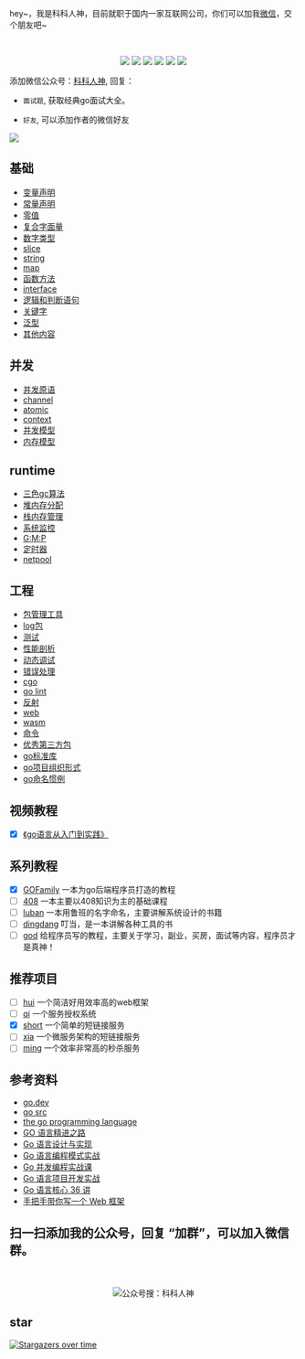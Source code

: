 <p align="left">
hey~，我是科科人神，目前就职于国内一家互联网公司，你们可以加我<a href="#wechat.png">微信</a>，交个朋友吧~
</p>
<br>
<p align="center">
<a href='#wechat.png'
 target="_blank"><img src="https://img.shields.io/static/v1?label=%E7%A7%91%E7%A7%91%E4%BA%BA%E7%A5%9E&message=%E5%85%AC%E4%BC%97%E5%8F%B7&color="></a>
<a href="https://www.youtube.com/channel/UCK8wjBe9sh4VHSowLQmWOzg" target="_blank"><img src="https://img.shields.io/static/v1?label=youtube&message=YouTube&color=red"></a>
<a href="https://space.bilibili.com/478621088" target="_blank"><img src="https://img.shields.io/static/v1?label=bilibili&message=b%E7%AB%99&color=blue"></a>
<a href="https://www.zhihu.com/people/shgopher" target="_blank"><img src="https://img.shields.io/static/v1?label=zhihu&message=%E7%9F%A5%E4%B9%8E&color=blue"></a>
<a href="https://blog.csdn.net/zyfljxzby" target="_blank"><img src="https://img.shields.io/static/v1?label=csdn&message=CSDN&color=red"></a>
<a href="https://www.toutiao.com/c/user/token/MS4wLjABAAAAIGeO1-kCUelF-G8GW3AvJlrEL7tiO24WHJmnX4nV1bs" target="_blank"><img src="https://img.shields.io/static/v1?label=toutiao&message=%E5%A4%B4%E6%9D%A1&color=red"></a>
</p>

添加微信公众号：<a href="#wechat.png">科科人神</a>, 回复：
- `面试题`, 获取经典go面试大全。

- `好友`, 可以添加作者的微信好友

![](./GOFamily.png)
                             
## 基础
- [变量声明](./基础/变量声明)
- [常量声明](./基础/常量声明)
- [零值](./基础/零值)
- [复合字面量](./基础/复合字面量)
- [数字类型](./基础/数字类型)
- [slice](./基础/slice)
- [string](./基础/string)
- [map](./基础/map)
- [函数方法](./基础/函数方法)
- [interface](./基础/interface)
- [逻辑和判断语句](./基础/逻辑和判断语句)
- [关键字](./基础/关键字)
- [泛型](./基础/泛型)
- [其他内容](./基础/其他内容)
## 并发
- [并发原语](./并发/并发原语)
- [channel](./并发/channel)
- [atomic](./并发/atomic)
- [context](./并发/context)
- [并发模型](./并发/并发模型)
- [内存模型](./并发/内存模型)
## runtime
- [三色gc算法](./runtime/三色gc算法)
- [堆内存分配](./runtime/堆内存分配)
- [栈内存管理](./runtime/栈内存管理)
- [系统监控](./runtime/系统监控)
- [G:M:P](./runtime/gmp)
- [定时器](./runtime/定时器)
- [netpool](./runtime/netpool)
## 工程
- [包管理工具](./工程/包及其构建工具)
- [log包](./工程/log)
- [测试](./工程/测试)
- [性能剖析](./工程/性能剖析)
- [动态调试](./工程/动态调试)
- [错误处理](./工程/错误处理)
- [cgo](./工程/cgo)
- [go lint](./工程/golint)
- [反射](./工程/反射)
- [web](./工程/web)
- [wasm](./工程/wasm)
- [命令](./工程/命令)
- [优秀第三方包](./工程/优秀第三方包)
- [go标准库](./工程/go标准库)
- [go项目组织形式](./工程/项目组织形式)
- [go命名惯例](./工程/go命名惯例)
## 视频教程
- [x] [《go语言从入门到实践》](https://github.com/shgopher/bestGO)
## 系列教程
- [x] [GOFamily](https://github.com/shgopher/GOFamily/) 一本为go后端程序员打造的教程
- [ ] [408](https://github.com/shgopher/408/) 一本主要以408知识为主的基础课程
- [ ] [luban](https://github.com/shgopher/luban/) 一本用鲁班的名字命名，主要讲解系统设计的书籍
- [ ] [dingdang](https://github.com/shgopher/dingdang/) 叮当，是一本讲解各种工具的书
- [ ] [god](https://github.com/shgopher/god/) 给程序员写的教程，主要关于学习，副业，买房，面试等内容，程序员才是真神！
## 推荐项目
- [ ] [hui](https://github.com/shgopher/hui) 一个简洁好用效率高的web框架
- [ ] [qi](https://github.com/shgopher/key) 一个服务授权系统
- [x] [short](https://github.com/shgopher/short) 一个简单的短链接服务
- [ ] [xia](https://github.com/shgopher/go-short) 一个微服务架构的短链接服务
- [ ] [ming](https://github.com/shgopher/ka) 一个效率非常高的秒杀服务
## 参考资料
- [go.dev](https://go.dev)
- [go src](https://github.com/golang/go)
- [the go programming language](https://www.gopl.io/)
- [GO 语言精进之路](https://book.douban.com/subject/35720729/)
- [Go 语言设计与实现](https://draveness.me/golang/)
- [Go 语言编程模式实战](https://time.geekbang.org/opencourse/intro/100069501)
- [Go 并发编程实战课](https://time.geekbang.org/column/intro/100061801)
- [Go 语言项目开发实战](https://time.geekbang.org/column/intro/100079601)
- [Go 语言核心 36 讲](https://time.geekbang.org/column/intro/100013101)
- [手把手带你写一个 Web 框架](https://time.geekbang.org/column/intro/100090601)

## 扫一扫添加我的公众号，回复 “加群”，可以加入微信群。

<p id="wechat.png" align="center">
<br>
<br>
<img src="./wechat.png"  alt="公众号搜：科科人神">
</p>
                                                                             
## star
                                                                             
[![Stargazers over time](https://starchart.cc/shgopher/GOFamily.svg)](https://starchart.cc/shgopher/GOFamily)

